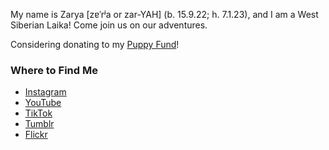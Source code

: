My name is Zarya [zɐˈrʲa or zar-YAH] (b. 15.9.22; h. 7.1.23), and I am a West Siberian Laika! Come join us on our adventures.

Considering donating to my [Puppy Fund](https://paypal.me/bglamours)!

### Where to Find Me
- [Instagram](https://instagram.com/zaryathelaika)
- [YouTube](https://www.youtube.com/@ZaryaTheLaika)
- [TikTok](https://tiktok.com/@zaryathelaika)
- [Tumblr](https://zaryathelaika.tumblr.com/)
- [Flickr](https://www.flickr.com/photos/zaryathelaika/)
<!--
**ZaryaTheLaika/ZaryaTheLaika** is a ✨ _special_ ✨ repository because its `README.md` (this file) appears on your GitHub profile.

Here are some ideas to get you started:

- 🔭 I’m currently working on ...
- 🌱 I’m currently learning ...
- 👯 I’m looking to collaborate on ...
- 🤔 I’m looking for help with ...
- 💬 Ask me about ...
- 📫 How to reach me: ...
- 😄 Pronouns: ...
- ⚡ Fun fact: ...
-->
